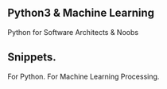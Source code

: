 ## Python3 & Machine Learning
Python for Software Architects & Noobs

## Snippets. 
For Python.
For Machine Learning Processing.
